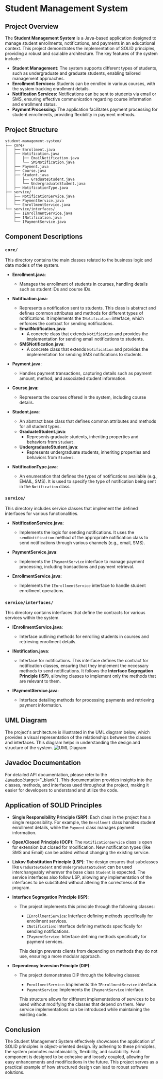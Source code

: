 # Student Management System

## Project Overview
The **Student Management System** is a Java-based application designed to manage student enrollments, notifications, and payments in an educational context. This project demonstrates the implementation of SOLID principles, providing a robust and scalable architecture. The key features of the system include:

- **Student Management:** The system supports different types of students, such as undergraduate and graduate students, enabling tailored management approaches.
- **Enrollment Services:** Students can be enrolled in various courses, with the system tracking enrollment details.
- **Notification Services:** Notifications can be sent to students via email or SMS, ensuring effective communication regarding course information and enrollment status.
- **Payment Processing:** The application facilitates payment processing for student enrollments, providing flexibility in payment methods.

## Project Structure

```plaintext
student-management-system/
├── core/
│   ├── Enrollment.java
│   ├── Notification.java
│   │   ├── EmailNotification.java
│   │   └── SMSNotification.java
│   ├── Payment.java
│   ├── Course.java
│   ├── Student.java
│   │   ├── GraduateStudent.java
│   │   └── UndergraduateStudent.java
│   ├── NotificationType.java
├── service/
│   ├── NotificationService.java
│   ├── PaymentService.java
│   └── EnrollmentService.java
└── service/interfaces/
    ├── IEnrollmentService.java
    ├── INotification.java
    └── IPaymentService.java

```
## Component Descriptions

### `core/`
This directory contains the main classes related to the business logic and data models of the system.

- **Enrollment.java**:
    - Manages the enrollment of students in courses, handling details such as student IDs and course IDs.

- **Notification.java**:
    - Represents a notification sent to students. This class is abstract and defines common attributes and methods for different types of notifications. It implements the `INotification` interface, which enforces the contract for sending notifications.
    - **EmailNotification.java**:
        - A concrete class that extends `Notification` and provides the implementation for sending email notifications to students.
    - **SMSNotification.java**:
        - A concrete class that extends `Notification` and provides the implementation for sending SMS notifications to students.

- **Payment.java**:
    - Handles payment transactions, capturing details such as payment amount, method, and associated student information.

- **Course.java**:
    - Represents the courses offered in the system, including course details.

- **Student.java**:
    - An abstract base class that defines common attributes and methods for all student types.
    - **GraduateStudent.java**:
        - Represents graduate students, inheriting properties and behaviors from `Student`.
    - **UndergraduateStudent.java**:
        - Represents undergraduate students, inheriting properties and behaviors from `Student`.
- **NotificationType.java**:
    - An enumeration that defines the types of notifications available (e.g., EMAIL, SMS). It is used to specify the type of notification being sent in the `Notification` class.

### `service/`
This directory includes service classes that implement the defined interfaces for various functionalities.

- **NotificationService.java**:
    - Implements the logic for sending notifications. It uses the `sendNotification` method of the appropriate notification class to send notifications through various channels (e.g., email, SMS).

- **PaymentService.java**:
    - Implements the `IPaymentService` interface to manage payment processing, including transactions and payment retrieval.

- **EnrollmentService.java**:
    - Implements the `IEnrollmentService` interface to handle student enrollment operations.

### `service/interfaces/`
This directory contains interfaces that define the contracts for various services within the system.

- **IEnrollmentService.java**:
    - Interface outlining methods for enrolling students in courses and retrieving enrollment details.

- **INotification.java**:
    - Interface for notifications. This interface defines the contract for notification classes, ensuring that they implement the necessary methods to send notifications. It follows the **Interface Segregation Principle (ISP)**, allowing classes to implement only the methods that are relevant to them.

- **IPaymentService.java**:
    - Interface detailing methods for processing payments and retrieving payment information.

## UML Diagram
The project's architecture is illustrated in the UML diagram below, which provides a visual representation of the relationships between the classes and interfaces. This diagram helps in understanding the design and structure of the system.
![UML Diagram](src.png)

## Javadoc Documentation
For detailed API documentation, please refer to the [Javadoc](https://student-management-system-lime.vercel.app/){:target="_blank"}. This documentation provides insights into the classes, methods, and interfaces used throughout the project, making it easier for developers to understand and utilize the code.

## Application of SOLID Principles
- **Single Responsibility Principle (SRP)**: Each class in the project has a single responsibility. For example, the `Enrollment` class handles student enrollment details, while the `Payment` class manages payment information.

- **Open/Closed Principle (OCP)**:  The `NotificationService` class is open for extension but closed for modification. New notification types (like SMS and Email) can be added without changing the existing service.

- **Liskov Substitution Principle (LSP)**: The design ensures that subclasses like `GraduateStudent` and `UndergraduateStudent` can be used interchangeably wherever the base class `Student` is expected. The service interfaces also follow LSP, allowing any implementation of the interfaces to be substituted without altering the correctness of the program.

- **Interface Segregation Principle (ISP)**:
    - The project implements this principle through the following classes:
        - `IEnrollmentService`: Interface defining methods specifically for enrollment services.
        - `INotification`: Interface defining methods specifically for sending notifications.
        - `IPaymentService`: Interface defining methods specifically for payment services.
        
      This design prevents clients from depending on methods they do not use, ensuring a more modular approach.

- **Dependency Inversion Principle (DIP)**:
    - The project demonstrates DIP through the following classes:
        - `EnrollmentService`: Implements the `IEnrollmentService` interface.
        - `PaymentService`: Implements the `IPaymentService` interface.
          
      This structure allows for different implementations of services to be used without modifying the classes that depend on them. New service implementations can be introduced while maintaining the existing code.

## Conclusion

The Student Management System effectively showcases the application of SOLID principles in object-oriented design. By adhering to these principles, the system promotes maintainability, flexibility, and scalability. Each component is designed to be cohesive and loosely coupled, allowing for easy enhancements and modifications in the future. This project serves as a practical example of how structured design can lead to robust software solutions.